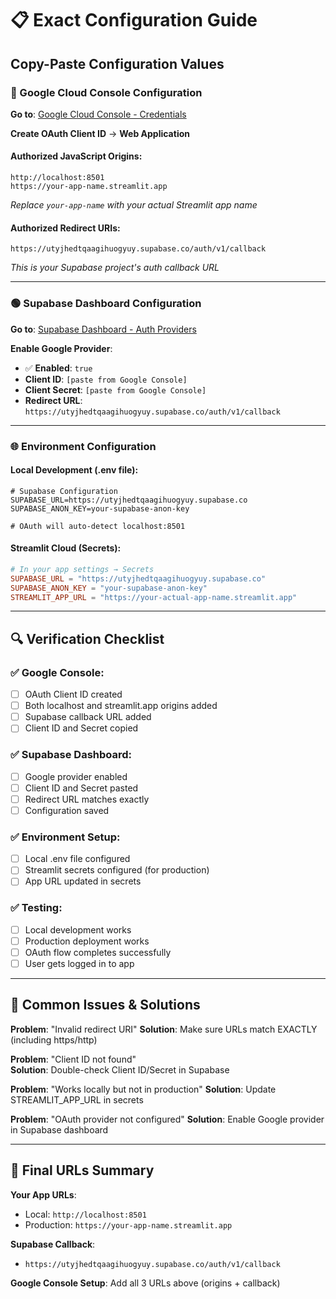 # 📋 Exact Configuration Guide

## Copy-Paste Configuration Values

### 🔵 Google Cloud Console Configuration

**Go to**: [Google Cloud Console - Credentials](https://console.cloud.google.com/apis/credentials)

**Create OAuth Client ID** → **Web Application**

#### Authorized JavaScript Origins:
```
http://localhost:8501
https://your-app-name.streamlit.app
```
*Replace `your-app-name` with your actual Streamlit app name*

#### Authorized Redirect URIs:
```
https://utyjhedtqaagihuogyuy.supabase.co/auth/v1/callback
```
*This is your Supabase project's auth callback URL*

---

### 🟢 Supabase Dashboard Configuration  

**Go to**: [Supabase Dashboard - Auth Providers](https://supabase.com/dashboard/project/utyjhedtqaagihuogyuy/auth/providers)

**Enable Google Provider**:
- ✅ **Enabled**: `true`
- **Client ID**: `[paste from Google Console]`
- **Client Secret**: `[paste from Google Console]`
- **Redirect URL**: `https://utyjhedtqaagihuogyuy.supabase.co/auth/v1/callback`

---

### 🌐 Environment Configuration

#### Local Development (.env file):
```env
# Supabase Configuration
SUPABASE_URL=https://utyjhedtqaagihuogyuy.supabase.co
SUPABASE_ANON_KEY=your-supabase-anon-key

# OAuth will auto-detect localhost:8501
```

#### Streamlit Cloud (Secrets):
```toml
# In your app settings → Secrets
SUPABASE_URL = "https://utyjhedtqaagihuogyuy.supabase.co"
SUPABASE_ANON_KEY = "your-supabase-anon-key"
STREAMLIT_APP_URL = "https://your-actual-app-name.streamlit.app"
```

---

## 🔍 Verification Checklist

### ✅ Google Console:
- [ ] OAuth Client ID created
- [ ] Both localhost and streamlit.app origins added
- [ ] Supabase callback URL added
- [ ] Client ID and Secret copied

### ✅ Supabase Dashboard:
- [ ] Google provider enabled
- [ ] Client ID and Secret pasted
- [ ] Redirect URL matches exactly
- [ ] Configuration saved

### ✅ Environment Setup:
- [ ] Local .env file configured
- [ ] Streamlit secrets configured (for production)
- [ ] App URL updated in secrets

### ✅ Testing:
- [ ] Local development works
- [ ] Production deployment works
- [ ] OAuth flow completes successfully
- [ ] User gets logged in to app

---

## 🚨 Common Issues & Solutions

**Problem**: "Invalid redirect URI"
**Solution**: Make sure URLs match EXACTLY (including https/http)

**Problem**: "Client ID not found"  
**Solution**: Double-check Client ID/Secret in Supabase

**Problem**: "Works locally but not in production"
**Solution**: Update STREAMLIT_APP_URL in secrets

**Problem**: "OAuth provider not configured"
**Solution**: Enable Google provider in Supabase dashboard

---

## 🎯 Final URLs Summary

**Your App URLs**:
- Local: `http://localhost:8501`
- Production: `https://your-app-name.streamlit.app`

**Supabase Callback**: 
- `https://utyjhedtqaagihuogyuy.supabase.co/auth/v1/callback`

**Google Console Setup**: Add all 3 URLs above (origins + callback) 